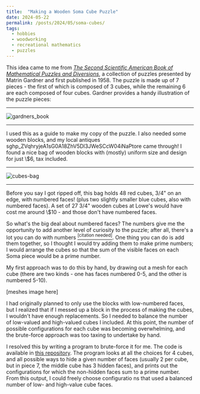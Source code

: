 ```yaml
---
title:  "Making a Wooden Soma Cube Puzzle"
date: 2024-05-22
permalink: /posts/2024/05/soma-cubes/
tags:
  - hobbies
  - woodworking
  - recreational mathematics
  - puzzles
---
```

This idea came to me from [_The Second Scientific American Book of Mathematical Puzzles and Diversions_](https://www.thriftbooks.com/w/the-second-scientific-american-book-of-mathematical-puzzles-and-diversions_martin-gardner/532897/item/4107782/#edition=6130750&idiq=16847410), a collection of puzzles presented by Matrin Gardner and first published in 1958. The puzzle is made up of 7 pieces - the first of which is composed of 3 cubes, while the remaining 6 are each composed of four cubes. Gardner provides a handy illustration of the puzzle pieces:

------

![gardners_book](https://github.com/kesslerjohn/kesslerjohn.github.io/assets/80122119/f5660283-e2da-461b-a65d-96284f14f9da)

------

I used this as a guide to make my copy of the puzzle. I also needed some wooden blocks, and my local antiques s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tore came through! I found a nice bag of wooden blocks with (mostly) uniform size and design for just \\$6, tax included. 

------

![cubes-bag](https://github.com/kesslerjohn/kesslerjohn.github.io/assets/80122119/e1845d51-4ffb-44c7-bd4f-0fe96e2b3571)

------

Before you say I got ripped off, this bag holds 48 red cubes, 3/4" on an edge, with numbered faces! (plus two slightly smaller blue cubes, also with numbered faces). A set of 27 3/4" wooden cubes at Lowe's would have cost me around \\$10 - and those don't have numbered faces. 

So what's the big deal about numbered faces? The numbers give me the opportunity to add another level of curiosity to the puzzle; after all, there's a lot you can do with numbers [$^{\text{[citation needed]}}$](https://xkcd.com/285/). One thing you can do is add them together, so I thought I would try adding them to make prime numbers; I would arrange the cubes so that the sum of the visible faces on each Soma piece would be a prime number. 

My first approach was to do this by hand, by drawing out a mesh for each cube (there are two kinds - one has faces numbered 0-5, and the other is numbered 5-10). 

[meshes image here]

I had originally planned to only use the blocks with low-numbered faces, but I realized that if I messed up a block in the process of making the cubes, I wouldn't have enough replacements. So I needed to balance the number of low-valued and high-valued cubes I included. At this point, the number of possible configurations for each cube was becoming overwhelming, and the brute-force approach was too taxing to undertake by hand. 

I resolved this by writing a program to brute-force it for me. The code is available in [this repository](https://github.com/kesslerjohn/soma-cube-puzzle). The program looks at all the choices for 4 cubes, and all possible ways to hide a given number of faces (usually 2 per cube, but in piece 7, the middle cube has 3 hidden faces), and prints out the configurations for which the non-hidden faces sum to a prime number. From this output, I could freely choose configuratio
ns that used a balanced number of low- and high-value cube faces.
